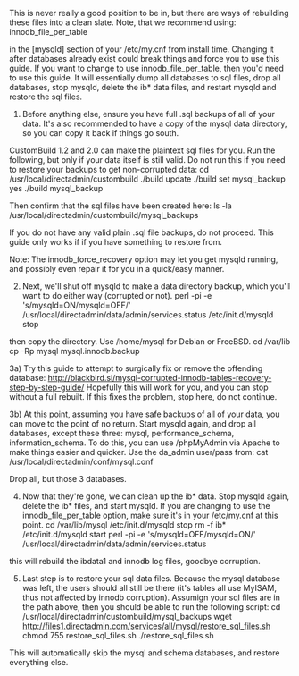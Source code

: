 This is never really a good position to be in, but there are ways of rebuilding these files into a clean slate.
Note, that we recommend using:
innodb_file_per_table

in the [mysqld] section of your /etc/my.cnf from install time.  Changing it after databases already exist could break things and force you to use this guide.
If you want to change to use innodb_file_per_table, then you'd need to use this guide.
It will essentially dump all databases to sql files, drop all databases, stop mysqld, delete the ib* data files, and restart mysqld and restore the sql files.

1) Before anything else, ensure you have full .sql backups of all of your data.  It's also recommended to have a copy of the mysql data directory, so you can copy it back if things go south.

CustomBuild 1.2 and 2.0 can make the plaintext sql files for you.  Run the following, but only if your data itself is still valid. Do not run this if you need to restore your backups to get non-corrupted data:
cd /usr/local/directadmin/custombuild
./build update
./build set mysql_backup yes
./build mysql_backup

Then confirm that the sql files have been created here:
ls -la /usr/local/directadmin/custombuild/mysql_backups

If you do not have any valid plain .sql file backups, do not proceed.  This guide only works if if you have something to restore from.

Note: The innodb_force_recovery option may let you get mysqld running, and possibly even repair it for you in a quick/easy manner.


2) Next, we'll shut off mysqld to make a data directory backup, which you'll want to do either way (corrupted or not).
perl -pi -e 's/mysqld=ON/mysqld=OFF/' /usr/local/directadmin/data/admin/services.status
/etc/init.d/mysqld stop

then copy the directory.  Use /home/mysql for Debian or FreeBSD.
cd /var/lib
cp -Rp mysql mysql.innodb.backup



3a) Try this guide to attempt to surgically fix or remove the offending database:
http://blackbird.si/mysql-corrupted-innodb-tables-recovery-step-by-step-guide/
Hopefully this will work for you, and you can stop without a full rebuilt.
If this fixes the problem, stop here, do not continue.

3b) At this point, assuming you have safe backups of all of your data, you can move to the point of no return.
Start mysqld again, and drop all databases, except these three: mysql, performance_schema, information_schema.
To do this, you can use /phpMyAdmin via Apache to make things easier and quicker.
Use the da_admin user/pass from:
cat /usr/local/directadmin/conf/mysql.conf

Drop all, but those 3 databases.

4) Now that they're gone, we can clean up the ib* data.   Stop mysqld again, delete the ib* files, and start mysqld. If you are changing to use the innodb_file_per_table option, make sure it's in your /etc/my.cnf at this point.
cd /var/lib/mysql
/etc/init.d/mysqld stop
rm -f ib*
/etc/init.d/mysqld start
perl -pi -e 's/mysqld=OFF/mysqld=ON/' /usr/local/directadmin/data/admin/services.status

this will rebuild the ibdata1 and innodb log files, goodbye corruption.

5) Last step is to restore your sql data files.  Because the mysql database was left, the users should all still be there (it's tables all use MyISAM, thus not affected by innodb corruption). Assumign your sql files are in the path above, then you should be able to run the following script:
cd /usr/local/directadmin/custombuild/mysql_backups
wget http://files1.directadmin.com/services/all/mysql/restore_sql_files.sh
chmod 755 restore_sql_files.sh
./restore_sql_files.sh

This will automatically skip the mysql and schema databases, and restore everything else.
